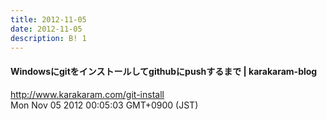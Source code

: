 ```yaml
---
title: 2012-11-05
date: 2012-11-05
description: B! 1
---
```


#### Windowsにgitをインストールしてgithubにpushするまで | karakaram-blog
http://www.karakaram.com/git-install<br>
Mon Nov 05 2012 00:05:03 GMT+0900 (JST)<br>


